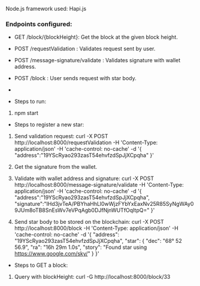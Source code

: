 Node.js framework used: Hapi.js

### Endpoints configured:
* GET /block/{blockHeight}: Get the block at the given block height.
* POST /requestValidation : Validates request sent by user.
* POST /message-signature/validate : Validates signature with wallet address.
* POST /block : User sends request with star body.
*

* Steps to run:
1. npm start

* Steps to register a new star:
1. Send validation request:
curl -X POST   http://localhost:8000/requestValidation   -H 'Content-Type: application/json'   -H 'cache-control: no-cache'   -d '{
    "address":"19YScRyao293zasT54ehvfzdSpJjXCpqha"
}'

2. Get the signature from the wallet.

3. Validate with wallet address and signature:
curl -X POST   http://localhost:8000/message-signature/validate   -H 'Content-Type: application/json'   -H 'cache-control: no-cache'   -d '{
"address":"19YScRyao293zasT54ehvfzdSpJjXCpqha",
 "signature":"IHd3jvTeA/PBYhaHhLl0wWjzFYbYxEaxNv25R85SyNgWAy09JUm8oTB8SnEsWv7eVPqAgb0DJfNjnWUTfOqItpQ="
}'

4. Send star body to be stored on the blockchain:
curl -X POST http://localhost:8000/block -H 'Content-Type: application/json' -H 'cache-control: no-cache' -d '{
  "address": "19YScRyao293zasT54ehvfzdSpJjXCpqha",
  "star": {
    "dec": "68° 52 56.9",
    "ra": "16h 29m 1.0s",
    "story": "Found star using https://www.google.com/sky/"
    }
}'

* Steps to GET a block:
1. Query with blockHeight:
curl -G http://localhost:8000/block/33
